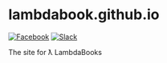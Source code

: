 # lambdabook.github.io

[![Facebook][facebook-image]][facebook-url]
[![Slack][slack-image]][slack-url]

The site for ƛ LambdaBooks

[facebook-url]: https://facebook.com/lambdabooks
[facebook-image]: https://img.shields.io/badge/facebook-%40LambdaBooks-4267b2.svg?style=flat-square

[slack-url]:  http://slack.lambdabooks.com
[slack-image]: https://img.shields.io/badge/slack-Lambda%20Books-red.svg?style=flat-square
